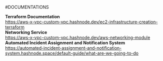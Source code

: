 #DOCUMENTATIONS

**Terraform Documentation**  
https://aws-x-vpc-custom-vpc.hashnode.dev/ec2-infrastructure-creation-terraform  
**Networking Service**  
https://aws-x-vpc-custom-vpc.hashnode.dev/aws-networking-module  
**Automated Incident Assignment and Notification System**
https://automated-incident-assignment-and-notification-system.hashnode.space/default-guide/what-are-we-going-to-do
